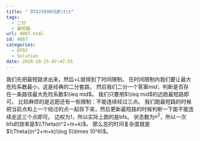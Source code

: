 ```yaml
---
title: " DTOJ3930归途\t\t"
tags:
  - 二分
  - 最短路
url: 4087.html
id: 4087
categories:
  - DTOJ
  - Solution
date: 2018-10-15 07:47:55
---
```


我们先把最短路求出来，然后$+L$就得到了时间限制。 在时间限制内我们要让最大危险系数最小，这是经典的二分套路。 然后我们二分一个答案$mid$，判断是否存在一条路径最大危险系数$\\leq mid$。 我们只要用$\\leq mid$的边跑最短路即可。 比较麻烦的是这题还有一些限制：不能连续经过三点。 我们跑最短路的时候把当前点和上一个经过的点一起存下来，然后更新最短路的时候判断一下能不能连续走这三个点即可。 边权为$1$，所以实际上跑的是bfs。 状态数为$n^2$，所以一次bfs的效率是$\\Theta(n^2+m+k)$。 那么总的时间复杂度就是$\\Theta((n^2+m+k)\\log 5\\times 10^6)$。